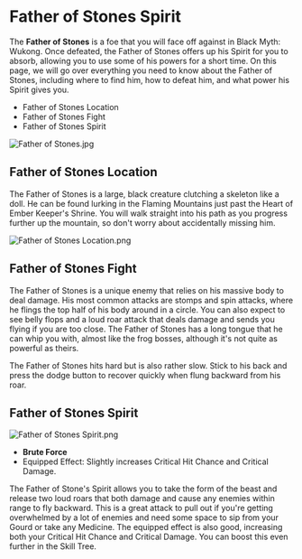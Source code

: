 # Father of Stones Spirit

The **Father of Stones** is a foe that you will face off against in Black Myth: Wukong. Once defeated, the Father of Stones offers up his Spirit for you to absorb, allowing you to use some of his powers for a short time. On this page, we will go over everything you need to know about the Father of Stones, including where to find him, how to defeat him, and what power his Spirit gives you. 

  * Father of Stones Location
* Father of Stones Fight
* Father of Stones Spirit

![Father of Stones.jpg](https://oyster.ignimgs.com/mediawiki/apis.ign.com/black-myth-wukong/7/7f/Father_of_Stones.jpg)

## Father of Stones Location

The Father of Stones is a large, black creature clutching a skeleton like a doll. He can be found lurking in the Flaming Mountains just past the Heart of Ember Keeper's Shrine. You will walk straight into his path as you progress further up the mountain, so don't worry about accidentally missing him. 

![Father of Stones Location.png](https://oyster.ignimgs.com/mediawiki/apis.ign.com/black-myth-wukong/c/cc/Father_of_Stones_Location.png)

## Father of Stones Fight

The Father of Stones is a unique enemy that relies on his massive body to deal damage. His most common attacks are stomps and spin attacks, where he flings the top half of his body around in a circle. You can also expect to see belly flops and a loud roar attack that deals damage and sends you flying if you are too close. The Father of Stones has a long tongue that he can whip you with, almost like the frog bosses, although it's not quite as powerful as theirs. 

The Father of Stones hits hard but is also rather slow. Stick to his back and press the dodge button to recover quickly when flung backward from his roar. 

## Father of Stones Spirit

![Father of Stones Spirit.png](https://oyster.ignimgs.com/mediawiki/apis.ign.com/black-myth-wukong/6/6f/Father_of_Stones_Spirit.png)

  * **Brute Force**
  * Equipped Effect: Slightly increases Critical Hit Chance and Critical Damage.

The Father of Stone's Spirit allows you to take the form of the beast and release two loud roars that both damage and cause any enemies within range to fly backward. This is a great attack to pull out if you're getting overwhelmed by a lot of enemies and need some space to sip from your Gourd or take any Medicine. The equipped effect is also good, increasing both your Critical Hit Chance and Critical Damage. You can boost this even further in the Skill Tree. 

